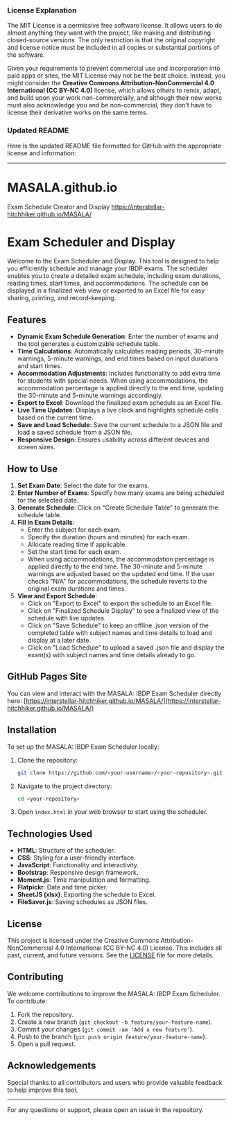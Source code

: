 ### License Explanation

The MIT License is a permissive free software license. It allows users to do almost anything they want with the project, like making and distributing closed-source versions. The only restriction is that the original copyright and license notice must be included in all copies or substantial portions of the software.

Given your requirements to prevent commercial use and incorporation into paid apps or sites, the MIT License may not be the best choice. Instead, you might consider the **Creative Commons Attribution-NonCommercial 4.0 International (CC BY-NC 4.0)** license, which allows others to remix, adapt, and build upon your work non-commercially, and although their new works must also acknowledge you and be non-commercial, they don’t have to license their derivative works on the same terms.

### Updated README

Here is the updated README file formatted for GitHub with the appropriate license and information:

---

# MASALA.github.io
Exam Schedule Creator and Display 
https://interstellar-hitchhiker.github.io/MASALA/

# Exam Scheduler and Display

Welcome to the Exam Scheduler and Display. This tool is designed to help you efficiently schedule and manage your IBDP exams. The scheduler enables you to create a detailed exam schedule, including exam durations, reading times, start times, and accommodations. The schedule can be displayed in a finalized web view or exported to an Excel file for easy sharing, printing, and record-keeping.

## Features

- **Dynamic Exam Schedule Generation**: Enter the number of exams and the tool generates a customizable schedule table.
- **Time Calculations**: Automatically calculates reading periods, 30-minute warnings, 5-minute warnings, and end times based on input durations and start times.
- **Accommodation Adjustments**: Includes functionality to add extra time for students with special needs. When using accommodations, the accommodation percentage is applied directly to the end time, updating the 30-minute and 5-minute warnings accordingly.
- **Export to Excel**: Download the finalized exam schedule as an Excel file.
- **Live Time Updates**: Displays a live clock and highlights schedule cells based on the current time.
- **Save and Load Schedule**: Save the current schedule to a JSON file and load a saved schedule from a JSON file.
- **Responsive Design**: Ensures usability across different devices and screen sizes.

## How to Use

1. **Set Exam Date**: Select the date for the exams.
2. **Enter Number of Exams**: Specify how many exams are being scheduled for the selected date.
3. **Generate Schedule**: Click on "Create Schedule Table" to generate the schedule table.
4. **Fill in Exam Details**:
   - Enter the subject for each exam.
   - Specify the duration (hours and minutes) for each exam.
   - Allocate reading time if applicable.
   - Set the start time for each exam.
   - When using accommodations, the accommodation percentage is applied directly to the end time. The 30-minute and 5-minute warnings are adjusted based on the updated end time. If the user checks "N/A" for accommodations, the schedule reverts to the original exam durations and times.
5. **View and Export Schedule**:
   - Click on "Export to Excel" to export the schedule to an Excel file.
   - Click on "Finalized Schedule Display" to see a finalized view of the schedule with live updates.
   - Click on "Save Schedule" to keep an offline .json version of the completed table with subject names and time details to load and display at a later date.
   - Click on "Load Schedule" to upload a saved .json file and display the exam(s) with subject names and time details already to go.

## GitHub Pages Site

You can view and interact with the MASALA: IBDP Exam Scheduler directly here: [https://interstellar-hitchhiker.github.io/MASALA/](https://interstellar-hitchhiker.github.io/MASALA/)

## Installation

To set up the MASALA: IBDP Exam Scheduler locally:

1. Clone the repository:
    ```bash
    git clone https://github.com/<your-username>/<your-repository>.git
    ```

2. Navigate to the project directory:
    ```bash
    cd <your-repository>
    ```

3. Open `index.html` in your web browser to start using the scheduler.

## Technologies Used

- **HTML**: Structure of the scheduler.
- **CSS**: Styling for a user-friendly interface.
- **JavaScript**: Functionality and interactivity.
- **Bootstrap**: Responsive design framework.
- **Moment.js**: Time manipulation and formatting.
- **Flatpickr**: Date and time picker.
- **SheetJS (xlsx)**: Exporting the schedule to Excel.
- **FileSaver.js**: Saving schedules as JSON files.

## License

This project is licensed under the Creative Commons Attribution-NonCommercial 4.0 International (CC BY-NC 4.0) License. This includes all past, current, and future versions. See the [LICENSE](LICENSE) file for more details.

## Contributing

We welcome contributions to improve the MASALA: IBDP Exam Scheduler. To contribute:

1. Fork the repository.
2. Create a new branch (`git checkout -b feature/your-feature-name`).
3. Commit your changes (`git commit -am 'Add a new feature'`).
4. Push to the branch (`git push origin feature/your-feature-name`).
5. Open a pull request.

## Acknowledgements

Special thanks to all contributors and users who provide valuable feedback to help improve this tool.

---

For any questions or support, please open an issue in the repository.
